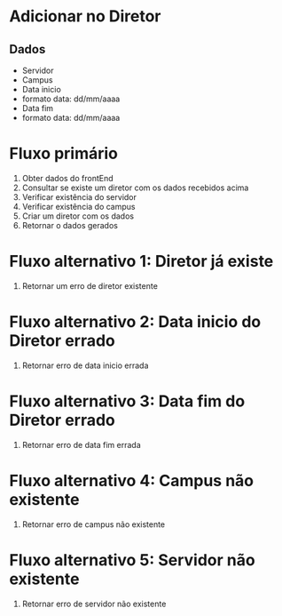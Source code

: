 # Adicionar no Diretor

## Dados
* Servidor
* Campus
* Data inicio
* formato data: dd/mm/aaaa
* Data fim
* formato data: dd/mm/aaaa


# Fluxo primário
1. Obter dados do frontEnd
2. Consultar se existe um diretor com os dados recebidos acima
3. Verificar existência do servidor
4. Verificar existência do campus
5. Criar um diretor com os dados
6. Retornar o dados gerados

# Fluxo alternativo 1: Diretor já existe
1. Retornar um erro de diretor existente

# Fluxo alternativo 2: Data inicio do Diretor errado
1. Retornar erro de data inicio errada

# Fluxo alternativo 3: Data fim do Diretor errado
1. Retornar erro de data fim errada

# Fluxo alternativo 4: Campus não existente
1. Retornar erro de campus não existente

# Fluxo alternativo 5: Servidor não existente
1. Retornar erro de servidor não existente
